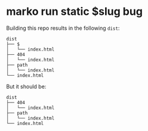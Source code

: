 # marko run static $slug bug

Building this repo results in the following `dist`:

```
dist
├── $
│   └── index.html
├── 404
│   └── index.html
├── path
│   └── index.html
└── index.html
```

But it should be:

```
dist
├── 404
│   └── index.html
├── path
│   └── index.html
└── index.html
```
